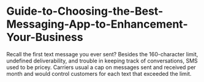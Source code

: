 # Guide-to-Choosing-the-Best-Messaging-App-to-Enhancement-Your-Business
Recall the first text message you ever sent? Besides the 160-character limit, undefined deliverability, and trouble in keeping track of conversations, SMS used to be pricey. Carriers usual a cap on messages sent and received per month and would control customers for each text that exceeded the limit.   
